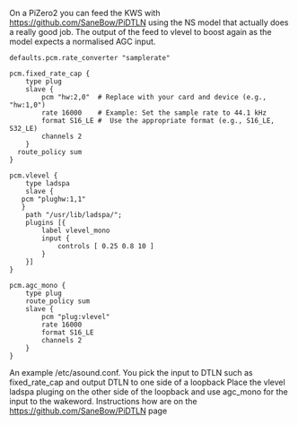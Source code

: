 On a PiZero2 you can feed the KWS with https://github.com/SaneBow/PiDTLN using the NS model that actually does a really good job.
The output of the feed to vlevel to boost again as the model expects a normalised AGC input.
```
defaults.pcm.rate_converter "samplerate"

pcm.fixed_rate_cap {
    type plug
    slave {
        pcm "hw:2,0"  # Replace with your card and device (e.g., "hw:1,0")
        rate 16000    # Example: Set the sample rate to 44.1 kHz
        format S16_LE #  Use the appropriate format (e.g., S16_LE, S32_LE)
        channels 2
    }
  route_policy sum
}

pcm.vlevel {
    type ladspa
    slave {
   pcm "plughw:1,1"
   }
    path "/usr/lib/ladspa/";
    plugins [{
        label vlevel_mono
        input {
            controls [ 0.25 0.8 10 ]
        }
    }]
}

pcm.agc_mono {
    type plug
    route_policy sum
    slave {
        pcm "plug:vlevel"  
        rate 16000    
        format S16_LE 
        channels 2
    }
}
```
An example /etc/asound.conf.
You pick the input to DTLN such as fixed_rate_cap and output DTLN to one side of a loopback
Place the vlevel ladspa pluging on the other side of the loopback and use agc_mono for the input to the wakeword.
Instructions how are on the https://github.com/SaneBow/PiDTLN page
